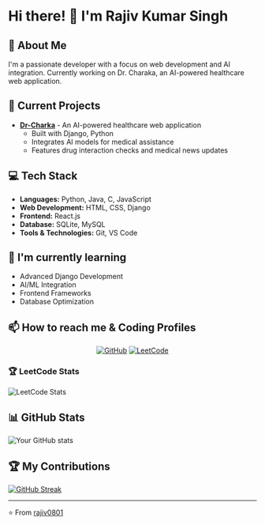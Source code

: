# Hi there! 👋 I'm Rajiv Kumar Singh

## 🌟 About Me
I'm a passionate developer with a focus on web development and AI integration. Currently working on Dr. Charaka, an AI-powered healthcare web application.

## 🔭 Current Projects
- **[Dr-Charka](https://github.com/rajiv0801/Dr-Charka)** - An AI-powered healthcare web application
  - Built with Django, Python
  - Integrates AI models for medical assistance
  - Features drug interaction checks and medical news updates

## 💻 Tech Stack
- **Languages:** Python, Java, C, JavaScript
- **Web Development:** HTML, CSS, Django
- **Frontend:** React.js
- **Database:** SQLite, MySQL
- **Tools & Technologies:** Git, VS Code

## 🌱 I'm currently learning
- Advanced Django Development
- AI/ML Integration
- Frontend Frameworks
- Database Optimization

## 📫 How to reach me & Coding Profiles
<div align="center">
  
[![GitHub](https://img.shields.io/badge/GitHub-100000?style=for-the-badge&logo=github&logoColor=white)](https://github.com/rajiv0801)
[![LeetCode](https://img.shields.io/badge/LeetCode-FFA116?style=for-the-badge&logo=leetcode&logoColor=black)](https://leetcode.com/rajivrajput2005)

</div>

### 🏆 LeetCode Stats
![LeetCode Stats](https://leetcard.jacoblin.cool/rajiv0801?theme=dark&font=Noto%20Sans)

## 📊 GitHub Stats
![Your GitHub stats](https://github-readme-stats.vercel.app/api?username=rajiv0801&show_icons=true&theme=radical)

## 🏆 My Contributions
[![GitHub Streak](https://github-readme-streak-stats.herokuapp.com/?user=rajiv0801&theme=dark)](https://github.com/rajiv0801)

---
⭐️ From [rajiv0801](https://github.com/rajiv0801)